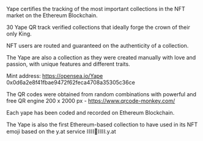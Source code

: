 
Yape certifies the tracking of the most important collections in the NFT market on the Ethereum Blockchain.

30 Yape QR track verified collections that ideally forge the crown of their only King.

NFT users are routed and guaranteed on the authenticity of a collection.

The Yape are also a collection as they were created manually with love and passion, with unique features and different traits.

Mint address: https://opensea.io/Yape 0x0d6a2e8f41fbae9472f62feca4708a35305c36ce

The QR codes were obtained from random combinations with powerful and free QR engine 200 x 2000 px - https://www.qrcode-monkey.com/

Each yape has been coded and recorded on Ethereum Blockchain.

The Yape is also the first Ethereum-based collection to have used in its NFT emoji based on the y.at service ⛓⛓🦍⛓⛓.y.at


